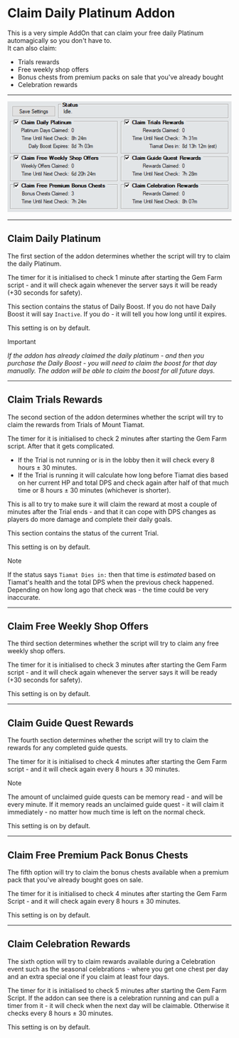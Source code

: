 # Claim Daily Platinum Addon

This is a very simple AddOn that can claim your free daily Platinum automagically so you don't have to.  
It can also claim:
- Trials rewards
- Free weekly shop offers
- Bonus chests from premium packs on sale that you've already bought
- Celebration rewards

___

![Claim Daily Platinum Fix Addon Preview Image](images/ClaimDailyPlatinumAddonPreview.png)

___

## Claim Daily Platinum

The first section of the addon determines whether the script will try to claim the daily Platinum.

The timer for it is initialised to check 1 minute after starting the Gem Farm script - and it will check again whenever the server says it will be ready (+30 seconds for safety).

This section contains the status of Daily Boost. If you do not have Daily Boost it will say `Inactive`. If you do - it will tell you how long until it expires.

This setting is on by default.

> [!IMPORTANT]
> *If the addon has already claimed the daily platinum - and then you purchase the Daily Boost - you will need to claim the boost for that day manually. The addon will be able to claim the boost for all future days.*

___

## Claim Trials Rewards

The second section of the addon determines whether the script will try to claim the rewards from Trials of Mount Tiamat.

The timer for it is initialised to check 2 minutes after starting the Gem Farm script. After that it gets complicated.
- If the Trial is not running or is in the lobby then it will check every 8 hours ± 30 minutes.
- If the Trial is running it will calculate how long before Tiamat dies based on her current HP and total DPS and check again after half of that much time or 8 hours ± 30 minutes (whichever is shorter).

This is all to try to make sure it will claim the reward at most a couple of minutes after the Trial ends - and that it can cope with DPS changes as players do more damage and complete their daily goals.

This section contains the status of the current Trial.

This setting is on by default.

> [!NOTE]
> If the status says `Tiamat Dies in:` then that time is *estimated* based on Tiamat's health and the total DPS when the previous check happened. Depending on how long ago that check was - the time could be very inaccurate.

___

## Claim Free Weekly Shop Offers

The third section determines whether the script will try to claim any free weekly shop offers.

The timer for it is initialised to check 3 minutes after starting the Gem Farm script - and it will check again whenever the server says it will be ready (+30 seconds for safety).

This setting is on by default.

___

## Claim Guide Quest Rewards

The fourth section determines whether the script will try to claim the rewards for any completed guide quests.

The timer for it is initialised to check 4 minutes after starting the Gem Farm script - and it will check again every 8 hours ± 30 minutes.

> [!NOTE]
> The amount of unclaimed guide quests can be memory read - and will be every minute. If it memory reads an unclaimed guide quest - it will claim it immediately - no matter how much time is left on the normal check.

This setting is on by default.

___

## Claim Free Premium Pack Bonus Chests

The fifth option will try to claim the bonus chests available when a premium pack that you've already bought goes on sale.

The timer for it is initialised to check 4 minutes after starting the Gem Farm Script - and it will check again every 8 hours ± 30 minutes.

This setting is on by default.

___

## Claim Celebration Rewards

The sixth option will try to claim rewards available during a Celebration event such as the seasonal celebrations - where you get one chest per day and an extra special one if you claim at least four days.

The timer for it is initialised to check 5 minutes after starting the Gem Farm Script. If the addon can see there is a celebration running and can pull a timer from it - it will check when the next day will be claimable. Otherwise it checks every 8 hours ± 30 minutes.

This setting is on by default.